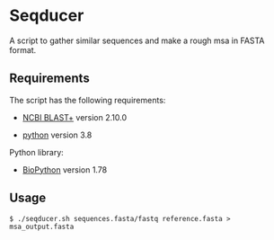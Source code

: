 # Seqducer
A script to gather similar sequences and make a rough msa in FASTA format.

## Requirements
The script has the following requirements:

* [NCBI BLAST+][1] version 2.10.0

* [python][2] version 3.8

Python library:
* [BioPython][3] version 1.78

## Usage
```
$ ./seqducer.sh sequences.fasta/fastq reference.fasta > msa_output.fasta
```


[1]: https://blast.ncbi.nlm.nih.gov/Blast.cgi?CMD=Web&PAGE_TYPE=BlastDocs&DOC_TYPE=Download
[2]: https://www.python.org/
[3]: https://biopython.org/
